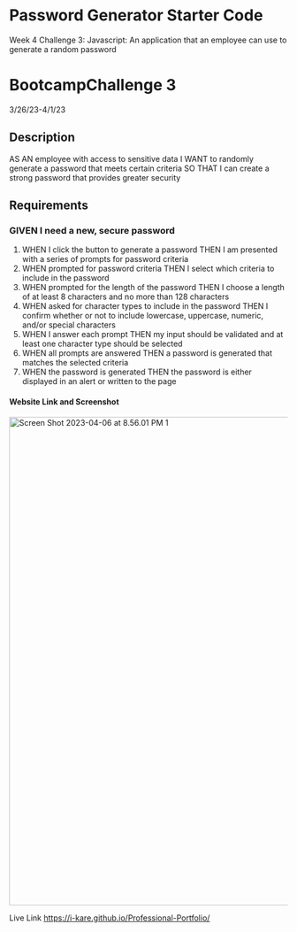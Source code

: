 # Password Generator Starter Code
 Week 4 Challenge 3: Javascript: An application that an employee can use to generate a random password
# BootcampChallenge 3
   3/26/23-4/1/23


## Description
AS AN employee with access to sensitive data
I WANT to randomly generate a password that meets certain criteria
SO THAT I can create a strong password that provides greater security



## Requirements 

### GIVEN I need a new, secure password
1. WHEN I click the button to generate a password THEN I am presented with a series of prompts for password criteria
2. WHEN prompted for password criteria THEN I select which criteria to include in the password
3. WHEN prompted for the length of the password THEN I choose a length of at least 8 characters and no more than 128 characters
4. WHEN asked for character types to include in the password THEN I confirm whether or not to include lowercase, uppercase, numeric, and/or special characters
5. WHEN I answer each prompt THEN my input should be validated and at least one character type should be selected
6. WHEN all prompts are answered THEN a password is generated that matches the selected criteria
7. WHEN the password is generated THEN the password is either displayed in an alert or written to the page



#### Website Link and Screenshot
<img width="883" alt="Screen Shot 2023-04-06 at 8.56.01 PM 1" src="https://user-images.githubusercontent.com/119103898/230538349-c3396cfb-eff5-45a4-ad0f-456b101cb68e.png">




Live Link https://i-kare.github.io/Professional-Portfolio/

